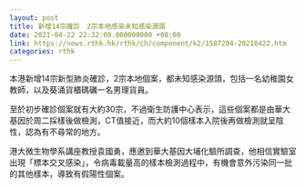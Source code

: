 ```yaml
---
layout: post
title: 新增14宗確診　2宗本地感染未知感染源頭
date: 2021-04-22 22:32:08.000000000 +08:00
link: https://news.rthk.hk/rthk/ch/component/k2/1587204-20210422.htm
categories: rthk
---
```


本港新增14宗新型肺炎確診，2宗本地個案，都未知感染源頭，包括一名幼稚園女教師，以及葵涌貨櫃碼礪一名男理貨員。

至於初步確診個案就有大約30宗，不過衛生防護中心表示，這些個案都是由華大基因於周二採樣後做檢測，CT值接近，而大約10個樣本入院後再做檢測就呈陰性，認為有不尋常的地方。

港大微生物學系講座教授袁國勇，應邀到華大基因大埔化驗所調查，他相信實驗室出現「標本交叉感染」，令病毒載量高的樣本檢測過程中，有機會意外污染同一批的其他樣本，導致有假陽性個案。
